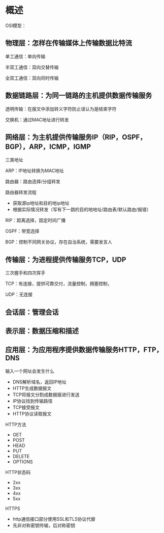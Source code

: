 # 概述

OSI模型：

## 物理层：怎样在传输媒体上传输数据比特流

单工通信：单向传输

半双工通信：双向交替传输

全双工通信：双向同时传输

## 数据链路层：为同一链路的主机提供数据传输服务

透明传输：在报文中添加转义字符防止误认为是结束字符

交换机：通过MAC地址进行转发

## 网络层：为主机提供传输服务IP（RIP，OSPF，BGP），ARP，ICMP，IGMP

三类地址

ARP：IP地址转换为MAC地址

路由器：路由选择/分组转发

路由器转发流程

- 获取源ip地址和目的地ip地址
- 根据实际情况转发（写有下一跳的目的地地址/路由表/默认路由/报错）

RIP：距离选择，固定时间广播

OSPF：带宽选择

BGP：控制不同网关协议，存在自治系统，需要发言人

## 传输层：为进程提供传输服务TCP，UDP

三次握手和四次挥手

TCP：有连接，提供可靠交付，流量控制，拥塞控制，

UDP：无连接

## 会话层：管理会话

## 表示层：数据压缩和描述

## 应用层：为应用程序提供数据传输服务HTTP，FTP，DNS

输入一个网址会发生什么

- DNS解析域名，返回IP地址
- HTTP生成数据报文
- TCP将报文分割成数据报进行发送
- IP协议找到传输路径
- TCP接受报文
- HTTP协议读取报文

HTTP方法

- GET
- POST
- HEAD
- PUT
- DELETE
- OPTIONS

HTTP状态码

- 2xx
- 3xx
- 4xx
- 5xx

HTTPS

- http通信接口部分使用SSL和TLS协议代替
- 先非对称密钥传输，后对称密钥